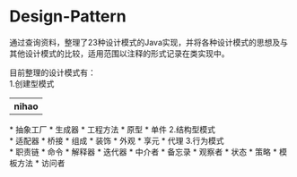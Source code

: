 # Design-Pattern
通过查询资料，整理了23种设计模式的Java实现，并将各种设计模式的思想及与其他设计模式的比较，适用范围以注释的形式记录在类实现中。

目前整理的设计模式有：<br/>
1.创建型模式<br/>
<table>
<tr>
<th>nihao</th>
</tr>
</table>
  * 抽象工厂                   * 生成器                 * 工程方法               * 原型
  * 单件
2.结构型模式<br/>
  * 适配器                      * 桥接                  * 组成                   * 装饰
  * 外观                        * 享元                  * 代理
3.行为模式<br/>
  * 职责链                      * 命令                  * 解释器                 * 迭代器
  * 中介者                      * 备忘录                * 观察者                 * 状态
  * 策略                        * 模板方法              * 访问者
